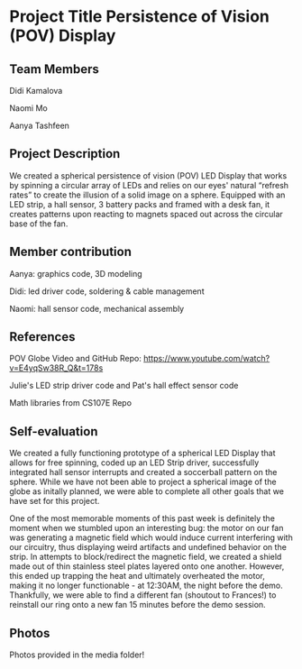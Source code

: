 <h1> Project Title
Persistence of Vision (POV) Display

## Team Members
Didi Kamalova

Naomi Mo

Aanya Tashfeen

## Project Description
We created a spherical persistence of vision (POV) LED Display that works by spinning a circular array of LEDs and relies on our eyes' natural “refresh rates” to create the illusion of a solid image on a sphere. Equipped with an LED strip, a hall sensor, 3 battery packs and framed with a desk fan, it creates patterns upon reacting to magnets spaced out across the circular base of the fan.

## Member contribution
Aanya: graphics code, 3D modeling


Didi: led driver code, soldering & cable management


Naomi: hall sensor code, mechanical assembly

## References
POV Globe Video and GitHub Repo: https://www.youtube.com/watch?v=E4yqSw38R_Q&t=178s

Julie's LED strip driver code and Pat's hall effect sensor code


Math libraries from CS107E Repo

## Self-evaluation
We created a fully functioning prototype of a spherical LED Display that allows for free spinning, coded up an LED Strip driver, successfully integrated hall sensor interrupts and created a soccerball pattern on the sphere. While we have not been able to project a spherical image of the globe as initally planned, we were able to complete all other goals that we have set for this project. 

One of the most memorable moments of this past week is definitely the moment when we stumbled upon an interesting bug: the motor on our fan was generating a magnetic field which would induce current interfering with our circuitry, thus displaying weird artifacts and undefined behavior on the strip. In attempts to block/redirect the magnetic field, we created a shield made out of thin stainless steel plates layered onto one another. However, this ended up trapping the heat and ultimately overheated the motor, making it no longer functionable - at 12:30AM, the night before the demo. Thankfully, we were able to find a different fan (shoutout to Frances!) to reinstall our ring onto a new fan 15 minutes before the demo session.


## Photos
Photos provided in the media folder!

